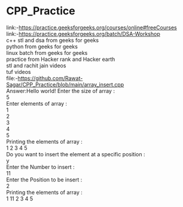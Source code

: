 # CPP_Practice
link:-https://practice.geeksforgeeks.org/courses/online#freeCourses<br>
link:-https://practice.geeksforgeeks.org/batch/DSA-Workshop<br>
c++ stl and dsa from geeks for geeks<br>
python from geeks for geeks<br>
linux batch from geeks for geeks<br>
practice from Hacker rank and Hacker earth<br>
stl and rachit jain videos<br>
tuf videos<br>
file:-https://github.com/Rawat-Sagar/CPP_Practice/blob/main/array_insert.cpp<br>
Answer:Hello world!
Enter the size of array : <br>
5 <br>
Enter elements of array : <br>
1  <br>
2  <br>
3  <br>
4  <br>
5  <br>
Printing the elements of array :<br>
1 2 3 4 5 <br>
 Do you want to insert the element at a specific position :<br>
y<br>
Enter the Number to insert :<br>
11<br>
Enter the Position to be insert :<br>
2<br>
Printing the elements of array :<br>
1 11 2 3 4 5 <br>

